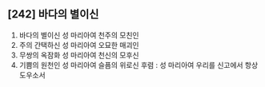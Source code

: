 ## [242] 바다의 별이신

1) 바다의 별이신 성 마리아여 천주의 모친인
2) 주의 간택하신 성 마리아여 오묘한 매괴인
3) 무쌍의 옥잠화 성 마리아여 천신의 모후신 
4) 기쁨의 원천인 성 마리아여 슬픔의 위로신
후렴 : 성 마리아여 우리를 신고에서 항상 도우소서
